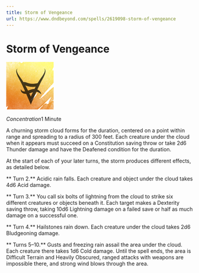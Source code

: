 ```yaml
---
title: Storm of Vengeance
url: https://www.dndbeyond.com/spells/2619098-storm-of-vengeance
---
```


# Storm of Vengeance

![Storm of Vengeance](storm-of-vengeance.png)

*Concentration*1 Minute

A churning storm cloud forms for the duration, centered on a point within range and spreading to a radius of 300 feet. Each creature under the cloud when it appears must succeed on a Constitution saving throw or take 2d6 Thunder damage and have the Deafened condition for the duration.

At the start of each of your later turns, the storm produces different effects, as detailed below.

** Turn 2.** Acidic rain falls. Each creature and object under the cloud takes 4d6 Acid damage.

** Turn 3.** You call six bolts of lightning from the cloud to strike six different creatures or objects beneath it. Each target makes a Dexterity saving throw, taking 10d6 Lightning damage on a failed save or half as much damage on a successful one.

** Turn 4.** Hailstones rain down. Each creature under the cloud takes 2d6 Bludgeoning damage.

** Turns 5–10.** Gusts and freezing rain assail the area under the cloud. Each creature there takes 1d6 Cold damage. Until the spell ends, the area is Difficult Terrain and Heavily Obscured, ranged attacks with weapons are impossible there, and strong wind blows through the area.